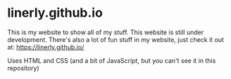 # linerly.github.io
This is my website to show all of my stuff. This website is still under development.
There's also a lot of fun stuff in my website, just check it out at: https://linerly.github.io/

Uses HTML and CSS (and a bit of JavaScript, but you can't see it in this repository)
